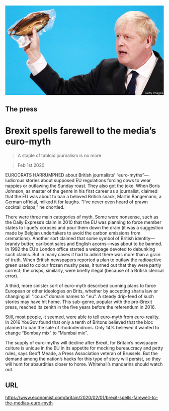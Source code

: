 ![](./images/20200201_BRP504.jpg)

## The press

# Brexit spells farewell to the media’s euro-myth

> A staple of tabloid journalism is no more

> Feb 1st 2020

EUROCRATS HARRUMPHED about British journalists’ “euro-myths”—ludicrous stories about supposed EU regulations forcing cows to wear nappies or outlawing the Sunday roast. They also got the joke. When Boris Johnson, as master of the genre in his first career as a journalist, claimed that the EU was about to ban a beloved British snack, Martin Bangemann, a German official, milked it for laughs. “I’ve never even heard of prawn cocktail crisps,” he chortled.

There were three main categories of myth. Some were nonsense, such as the Daily Express’s claim in 2010 that the EU was planning to force member states to liquefy corpses and pour them down the drain (it was a suggestion made by Belgian undertakers to avoid the carbon emissions from cremations). Another sort claimed that some symbol of British identity—brandy butter, car-boot sales and English acorns—was about to be banned. In 1992 the EU’s London office started a webpage devoted to debunking such claims. But in many cases it had to admit there was more than a grain of truth. When British newspapers reported a plan to outlaw the radioactive green used to colour frozen mushy peas, it turned out that they were partly correct; the crisps, similarly, were briefly illegal (because of a British clerical error).

A third, more sinister sort of euro-myth described cunning plans to force European or other ideologies on Brits, whether by accepting sharia law or changing all “.co.uk” domain names to “.eu”. A steady drip-feed of such stories may have hit home. This sub-genre, popular with the pro-Brexit press, reached its zenith in the five years before the referendum in 2016.

Still, most people, it seemed, were able to tell euro-myth from euro-reality. In 2016 YouGov found that only a tenth of Britons believed that the bloc planned to ban the sale of rhododendrons. Only 14% believed it wanted to change “Bombay mix” to “Mumbai mix”.

The supply of euro-myths will decline after Brexit, for Britain’s newspaper culture is unique in the EU in its appetite for mocking bureaucracy and petty rules, says Geoff Meade, a Press Association veteran of Brussels. But the demand among the nation’s hacks for this type of story will persist, so they will hunt for absurdities closer to home. Whitehall’s mandarins should watch out.

## URL

https://www.economist.com/britain/2020/02/01/brexit-spells-farewell-to-the-medias-euro-myth
